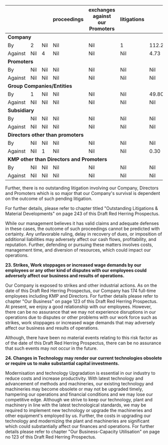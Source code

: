 <table><thead><tr><th></th><th></th><th></th><th>proceedings</th><th>exchanges against our Promoters</th><th>litigations</th><th></th></tr></thead><tbody><tr><td colspan="7"><strong>Company</strong></td></tr><tr><td>By</td><td>2</td><td>Nil</td><td>Nil</td><td>Nil</td><td>1</td><td>112.26</td></tr><tr><td>Against</td><td>Nil</td><td>4</td><td>Nil</td><td>Nil</td><td>Nil</td><td>4.73</td></tr><tr><td colspan="7"><strong>Promoters</strong></td></tr><tr><td>By</td><td>Nil</td><td>Nil</td><td>Nil</td><td>Nil</td><td>Nil</td><td>Nil</td></tr><tr><td>Against</td><td>Nil</td><td>Nil</td><td>Nil</td><td>Nil</td><td>Nil</td><td>Nil</td></tr><tr><td colspan="7"><strong>Group Companies/Entities</strong></td></tr><tr><td>By</td><td>1</td><td>Nil</td><td>Nil</td><td>Nil</td><td>Nil</td><td>49.80</td></tr><tr><td>Against</td><td>Nil</td><td>Nil</td><td>Nil</td><td>Nil</td><td>Nil</td><td>Nil</td></tr><tr><td colspan="7"><strong>Subsidiary</strong></td></tr><tr><td>By</td><td>Nil</td><td>Nil</td><td>Nil</td><td>Nil</td><td>Nil</td><td>Nil</td></tr><tr><td>Against</td><td>Nil</td><td>Nil</td><td>Nil</td><td>Nil</td><td>Nil</td><td>Nil</td></tr><tr><td colspan="7"><strong>Directors other than promoters</strong></td></tr><tr><td>By</td><td>Nil</td><td>Nil</td><td>Nil</td><td>Nil</td><td>Nil</td><td>Nil</td></tr><tr><td>Against</td><td>Nil</td><td>1</td><td>Nil</td><td>Nil</td><td>Nil</td><td>0.30</td></tr><tr><td colspan="7"><strong>KMP other than Directors and Promoters</strong></td></tr><tr><td>By</td><td>Nil</td><td>Nil</td><td>Nil</td><td>Nil</td><td>Nil</td><td>Nil</td></tr><tr><td>Against</td><td>Nil</td><td>Nil</td><td>Nil</td><td>Nil</td><td>Nil</td><td>Nil</td></tr></tbody></table>

Further, there is no outstanding litigation involving our Company, Directors and Promoters which is so major that our Company's survival is dependent on the outcome of such pending litigation.

For further details, please refer to chapter titled "Outstanding Litigations & Material Developments" on page 243 of this Draft Red Herring Prospectus.

While our management believes it has valid claims and adequate defenses in these cases, the outcome of such proceedings cannot be predicted with certainty. Any unfavorable ruling, delay in recovery of dues, or imposition of additional liabilities may adversely affect our cash flows, profitability, and reputation. Further, defending or pursuing these matters involves costs, management time, and diversion of resources, which could impact our operations.

**23. Strikes, Work stoppages or increased wage demands by our employees or any other kind of disputes with our employees could adversely affect our business and results of operations.**

Our Company is exposed to strikes and other industrial actions. As on the date of this Draft Red Herring Prospectus, our Company has 174 full-time employees including KMP and Directors. For further details please refer to chapter "Our Business" on page 123 of this Draft Red Herring Prospectus. At present, we enjoy a good relationship with our employees. However, there can be no assurance that we may not experience disruptions in our operations due to disputes or other problems with our work force such as strikes, work stoppages or increased wage demands that may adversely affect our business and results of operations.

Although, there have been no material events relating to this risk factor as of the date of this Draft Red Herring Prospectus, there can be no assurance that such events may not occur in the future.

**24. Changes in Technology may render our current technologies obsolete or require us to make substantial capital investments.**

Modernisation and technology Upgradation is essential in our industry to reduce costs and increase productivity. With latest technology and advancement of methods and machineries, our existing technology and machineries may become obsolete or may not be upgraded timely, hampering our operations and financial conditions and we may lose our competitive edge. Although we strive to keep our technology, plant and machinery in line with the latest technological standards, we may be required to implement new technology or upgrade the machineries and other equipment's employed by us. Further, the costs in upgrading our technology and modernizing the plant and machineries are significant which could substantially affect our finances and operations. For further details please refer to chapter "Our Business-Capacity Utilisation" on page no 123 of this Draft Red Herring Prospectus.